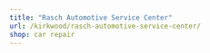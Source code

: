 ```yaml
---
title: "Rasch Automotive Service Center"
url: /kirkwood/rasch-automotive-service-center/
shop: car repair
---
```

